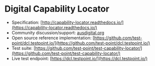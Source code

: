 # Digital Capability Locator

 * Specification: [http://capability-locator.readthedocs.io/](https://capability-locator.readthedocs.io/)
 * Community discussion/support: [ausdigital.org](http://ausdigital.org)
 * Open source reference implementation: [https://github.com/test-point/dcl.testpoint.io/](https://github.com/test-point/dcl.testpoint.io/)
 * Test suite: [https://github.com/test-point/test-capability-locator/](https://github.com/test-point/test-capability-locator/)
 * Live test endpoint: [https://dcl.testpoint.io/](https://dcl.testpoint.io/)